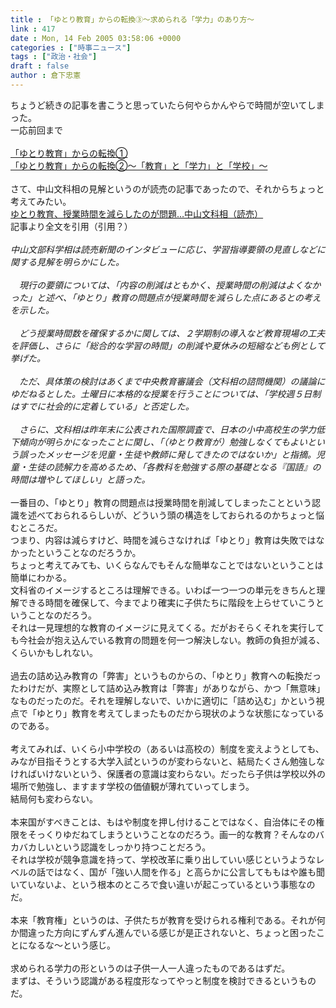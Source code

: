 ```yaml
---
title : 「ゆとり教育」からの転換③～求められる「学力」のあり方～
link : 417
date : Mon, 14 Feb 2005 03:58:06 +0000
categories : ["時事ニュース"]
tags : ["政治・社会"]
draft : false
author : 倉下忠憲
---
```


ちょうど続きの記事を書こうと思っていたら何やらかんやらで時間が空いてしまった。<BR>一応前回まで<BR><BR><A HREF="http://www.doblog.com/weblog/myblog/6947/951310#951310" TARGET="_blank">「ゆとり教育」からの転換①</A><BR><A HREF="http://www.doblog.com/weblog/myblog/6947/959376#959376" TARGET="_blank">「ゆとり教育」からの転換②～「教育」と「学力」と「学校」～</A><BR><BR>さて、中山文科相の見解というのが読売の記事であったので、それからちょっと考えてみたい。<BR><A HREF="http://www.yomiuri.co.jp/politics/news/20050211i216.htm" TARGET="_blank">ゆとり教育、授業時間を減らしたのが問題…中山文科相（読売）</A><BR>記事より全文を引用（引用？）<BR><BR><I>中山文部科学相は読売新聞のインタビューに応じ、学習指導要領の見直しなどに関する見解を明らかにした。 <BR><BR>　現行の要領については、「内容の削減はともかく、授業時間の削減はよくなかった」と述べ、「ゆとり」教育の問題点が授業時間を減らした点にあるとの考えを示した。 <BR><BR>　どう授業時間数を確保するかに関しては、２学期制の導入など教育現場の工夫を評価し、さらに「総合的な学習の時間」の削減や夏休みの短縮なども例として挙げた。 <BR><BR>　ただ、具体策の検討はあくまで中央教育審議会（文科相の諮問機関）の議論にゆだねるとした。土曜日に本格的な授業を行うことについては、「学校週５日制はすでに社会的に定着している」と否定した。 <BR><BR>　さらに、文科相は昨年末に公表された国際調査で、日本の小中高校生の学力低下傾向が明らかになったことに関し、「（ゆとり教育が）勉強しなくてもよいという誤ったメッセージを児童・生徒や教師に発してきたのではないか」と指摘。児童・生徒の読解力を高めるため、「各教科を勉強する際の基礎となる『国語』の時間は増やしてほしい」と語った。 </I><BR><BR>一番目の、「ゆとり」教育の問題点は授業時間を削減してしまったことという認識を述べておられるらしいが、どういう頭の構造をしておられるのかちょっと悩むところだ。<BR>つまり、内容は減らすけど、時間を減らさなければ「ゆとり」教育は失敗ではなかったということなのだろうか。<BR>ちょっと考えてみても、いくらなんでもそんな簡単なことではないということは簡単にわかる。<BR>文科省のイメージするところは理解できる。いわば一つ一つの単元をきちんと理解できる時間を確保して、今までより確実に子供たちに階段を上らせていこうということなのだろう。<BR>それは一見理想的な教育のイメージに見えてくる。だがおそらくそれを実行しても今社会が抱え込んでいる教育の問題を何一つ解決しない。教師の負担が減る、くらいかもしれない。<BR><BR>過去の詰め込み教育の「弊害」というものからの、「ゆとり」教育への転換だったわけだが、実際として詰め込み教育は「弊害」がありながら、かつ「無意味」なものだったのだ。それを理解しないで、いかに適切に「詰め込む」かという視点で「ゆとり」教育を考えてしまったものだから現状のような状態になっているのである。<BR><BR>考えてみれば、いくら小中学校の（あるいは高校の）制度を変えようとしても、みなが目指そうとする大学入試というのが変わらないと、結局たくさん勉強しなければいけないという、保護者の意識は変わらない。だったら子供は学校以外の場所で勉強し、ますます学校の価値観が薄れていってしまう。<BR>結局何も変わらない。<BR><BR>本来国がすべきことは、もはや制度を押し付けることではなく、自治体にその権限をそっくりゆだねてしまうということなのだろう。画一的な教育？そんなのバカバカしいという認識をしっかり持つことだろう。<BR>それは学校が競争意識を持って、学校改革に乗り出していい感じというようなレベルの話ではなく、国が「強い人間を作る」と高らかに公言してももはや誰も聞いていないよ、という根本のところで食い違いが起こっているという事態なのだ。<BR><BR>本来「教育権」というのは、子供たちが教育を受けられる権利である。それが何か間違った方向にずんずん進んでいる感じが是正されないと、ちょっと困ったことになるな～という感じ。<BR><BR>求められる学力の形というのは子供一人一人違ったものであるはずだ。<BR>まずは、そういう認識がある程度形なってやっと制度を検討できるというものだ。<br><br>

